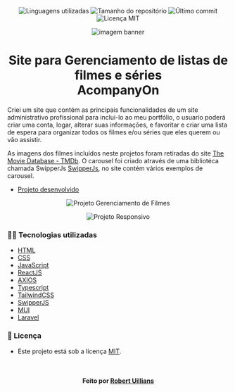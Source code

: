 <!-- Badges session -->
<p align="center">  
  <!-- languages -->
  <img src="https://img.shields.io/github/languages/count/robert-office/react-node-site-filmes?style=social" alt="Linguagens utilizadas">
  <!-- repo size -->
  <img src="https://img.shields.io/github/repo-size/robert-office/react-node-site-filmes?style=social" alt="Tamanho do repositório">
  <!-- last commit -->
  <img src="https://img.shields.io/github/last-commit/robert-office/react-node-site-filmes?style=social" alt="Último commit">
  <!-- licence MIT -->
  <img src="https://img.shields.io/github/license/robert-office/react-node-site-filmes?style=social" alt="Licença MIT">
</p>


<!--Banner session-->
<p align="center">
  <img src="./src/assets/img/banner.png" alt="imagem banner" title="AcompanyOn">
</p>


<!--About session-->
<h1 align="center">Site para Gerenciamento de listas de filmes e séries<br>AcompanyOn</h1>

Criei um site que contém as principais funcionalidades de um site administrativo profissional para incluí-lo ao meu portfólio, o usuario poderá criar uma conta, logar, alterar suas informações, e favoritar e criar uma lista de espera para organizar todos os filmes e/ou séries que eles querem ou vão assistir.

As imagens dos filmes incluídos neste projetos foram retiradas do site [The Movie Database - TMDb](https://www.themoviedb.org/). O carousel foi criado através de uma bibliotéca chamada SwipperJs [SwipperJs](https://swiperjs.com/), no site contém vários exemplos de carousel.

- [Projeto desenvolvido](https://clone-netflix.vercel.app/)

<p align="center"><img src="./src/assets/img/projeto.gif" title="Projeto Gerenciamento de Filmes"></p>
<p align="center"><img src="./src/assets/img/projeto-responsivo.gif" title="Projeto Responsivo"></p>


<h3>👨‍💻 Tecnologias utilizadas</h3>

- [HTML](https://www.w3schools.com/html/)
- [CSS](https://developer.mozilla.org/pt-BR/docs/Web/CSS)
- [JavaScript](https://developer.mozilla.org/en-US/docs/Web/JavaScript)
- [ReactJS](https://pt-br.reactjs.org/)
- [AXIOS](https://axios-http.com/)
- [Typescript](https://www.typescriptlang.org/)
- [TailwindCSS](https://tailwindcss.com/)
- [SwipperJS](https://swiperjs.com/)
- [MUI](https://mui.com/)
- [Laravel](https://laravel.com/)


<!--License session-->
<h3>📝 Licença</h3>

- Este projeto está sob a licença [MIT](./LICENSE).


<!--Bottom session-->
<br><h4 align=center>Feito por <a target="_blank" href="https://robert-office.github.io/robert-curriculum" >Robert Uillians</a></h4>
